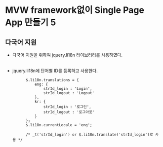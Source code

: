 # MVW framework없이 Single Page App 만들기 5

## 다국어 지원

* 다국어 지원을 위하여 jquery.li18n 라이브러리를 사용하였다.
<br><br>
 
* jquery.li18n에 단어별 ID를 등록하고 사용한다. 

            $.li18n.translations = {
                eng: {
                    strId_login : 'Login',
                    strId_logout : 'Logout'
                },
                kr: {
                    strId_login : '로그인',
                    strId_logout : '로그아웃'
                }
            };
            $.li18n.currentLocale = 'eng';
            
            /* _t('strId_login') or $.li18n.translate('strId_login')로 사용 */
